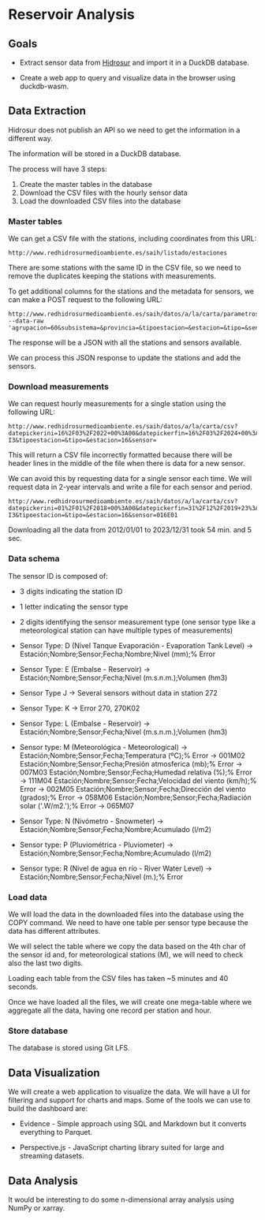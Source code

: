 # Reservoir Analysis

## Goals

- Extract sensor data from [Hidrosur](http://www.redhidrosurmedioambiente.es/saih) and import it in a DuckDB database.

- Create a web app to query and visualize data in the browser using duckdb-wasm.

## Data Extraction

Hidrosur does not publish an API so we need to get the information in a different way.

The information will be stored in a DuckDB database.

The process will have 3 steps:

1. Create the master tables in the database
2. Download the CSV files with the hourly sensor data
3. Load the downloaded CSV files into the database

### Master tables

We can get a CSV file with the stations, including coordinates from this URL:

```
http://www.redhidrosurmedioambiente.es/saih/listado/estaciones
```

There are some stations with the same ID in the CSV file, so we need to remove the duplicates keeping the stations with measurements.

To get additional columns for the stations and the metadata for sensors, we can make a POST request to the following URL:

```
http://www.redhidrosurmedioambiente.es/saih/datos/a/la/carta/parametros --data-raw 'agrupacion=60&subsistema=&provincia=&tipoestacion=&estacion=&tipo=&sensor='
```

The response will be a JSON with all the stations and sensors available.

We can process this JSON response to update the stations and add the sensors.

### Download measurements

We can request hourly measurements for a single station using the following URL:

```
http://www.redhidrosurmedioambiente.es/saih/datos/a/la/carta/csv?datepickerini=16%2F03%2F2022+00%3A00&datepickerfin=16%2F03%2F2024+00%3A00&agrupacion=60&provincia=2&subsistema=subsistema+I1-I3&tipoestacion=&tipo=&estacion=16&sensor=
```

This will return a CSV file incorrectly formatted because there will be header lines in the middle of the file when there is data for a new sensor.

We can avoid this by requesting data for a single sensor each time. We will request data in 2-year intervals and write a file for each sensor and period.

```
http://www.redhidrosurmedioambiente.es/saih/datos/a/la/carta/csv?datepickerini=01%2F01%2F2018+00%3A00&datepickerfin=31%2F12%2F2019+23%3A00&agrupacion=60&provincia=2&subsistema=subsistema+I1-I3&tipoestacion=&tipo=&estacion=16&sensor=016E01
```

Downloading all the data from 2012/01/01 to 2023/12/31 took 54 min. and 5 sec.

### Data schema

The sensor ID is composed of:
- 3 digits indicating the station ID
- 1 letter indicating the sensor type
- 2 digits identifying the sensor measurement type (one sensor type like a meteorological station can have multiple types of measurements)

- Sensor Type: D (Nivel Tanque Evaporación - Evaporation Tank Level) -> 
  Estación;Nombre;Sensor;Fecha;Nombre;Nivel (mm);% Error

- Sensor Type: E (Embalse - Reservoir) -> 
  Estación;Nombre;Sensor;Fecha;Nivel (m.s.n.m.);Volumen (hm3)

- Sensor Type J -> Several sensors without data in station 272

- Sensor Type: K -> Error 270, 270K02

- Sensor Type: L (Embalse - Reservoir) -> 
  Estación;Nombre;Sensor;Fecha;Nivel (m.s.n.m.);Volumen (hm3)
  
- Sensor type: M (Meteorológica - Meteorological) -> 
  Estación;Nombre;Sensor;Fecha;Temperatura (ºC);% Error              -> 001M02
  Estación;Nombre;Sensor;Fecha;Presión atmosferica (mb);% Error      -> 007M03
  Estación;Nombre;Sensor;Fecha;Humedad relativa (%);% Error          -> 111M04
  Estación;Nombre;Sensor;Fecha;Velocidad del viento (km/h);% Error   -> 002M05
  Estación;Nombre;Sensor;Fecha;Dirección del viento (grados);% Error -> 058M06 
  Estación;Nombre;Sensor;Fecha;Radiación solar ('.W/m2.');% Error    -> 065M07

- Sensor Type: N (Nivómetro - Snowmeter) -> 
  Estación;Nombre;Sensor;Fecha;Nombre;Acumulado (l/m2)

- Sensor type: P (Pluviométrica - Pluviometer) -> 
  Estación;Nombre;Sensor;Fecha;Nombre;Acumulado (l/m2)

- Sensor type: R (Nivel de agua en río - River Water Level) -> 
  Estación;Nombre;Sensor;Fecha;Nivel (m.);% Error

### Load data 

We will load the data in the downloaded files into the database using the COPY command. We need to have one table per sensor type because the data has different attributes.

We will select the table where we copy the data based on the 4th char of the sensor id and, for meteorological stations (M), we will need to check also the last two digits.

Loading each table from the CSV files has taken ~5 minutes and 40 seconds.

Once we have loaded all the files, we will create one mega-table where we aggregate all the data, having one record per station and hour.

### Store database

The database is stored using Git LFS.

## Data Visualization

We will create a web application to visualize the data. We will have a UI for filtering and support for charts and maps. Some of the tools we can use to build the dashboard are:

- Evidence - Simple approach using SQL and Markdown but it converts everything to Parquet.

- Perspective.js - JavaScript charting library suited for large and streaming datasets.

## Data Analysis

It would be interesting to do some n-dimensional array analysis using NumPy or xarray.